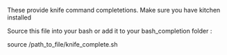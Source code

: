 These provide knife command completetions. Make sure you have kitchen installed

Source this file into your bash or add it to your bash_completion folder :

source /path_to_file/knife_complete.sh